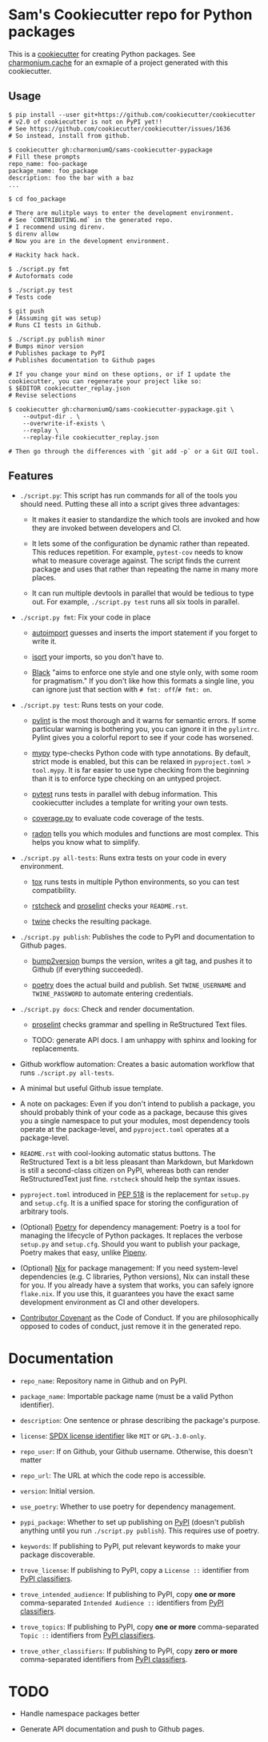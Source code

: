 # Sam's Cookiecutter repo for Python packages

This is a [cookiecutter] for creating Python packages. See
[charmonium.cache] for an exmaple of a project generated with this
cookiecutter.

## Usage

```shell
$ pip install --user git+https://github.com/cookiecutter/cookiecutter
# v2.0 of cookiecutter is not on PyPI yet!!
# See https://github.com/cookiecutter/cookiecutter/issues/1636
# So instead, install from github.

$ cookiecutter gh:charmoniumQ/sams-cookiecutter-pypackage
# Fill these prompts
repo_name: foo-package
package_name: foo_package
description: foo the bar with a baz
...

$ cd foo_package

# There are mulitple ways to enter the development environment.
# See `CONTRIBUTING.md` in the generated repo.
# I recommend using direnv.
$ direnv allow
# Now you are in the development environment.

# Hackity hack hack.

$ ./script.py fmt
# Autoformats code

$ ./script.py test
# Tests code

$ git push
# (Assuming git was setup)
# Runs CI tests in Github.

$ ./script.py publish minor
# Bumps minor version
# Publishes package to PyPI
# Publishes documentation to Github pages

# If you change your mind on these options, or if I update the cookiecutter, you can regenerate your project like so:
$ $EDITOR cookiecutter_replay.json
# Revise selections

$ cookiecutter gh:charmoniumQ/sams-cookiecutter-pypackage.git \
    --output-dir . \
    --overwrite-if-exists \
    --replay \
    --replay-file cookiecutter_replay.json

# Then go through the differences with `git add -p` or a Git GUI tool.
```

## Features

- `./script.py`: This script has run commands for all of the tools you should need. Putting these
  all into a script gives three advantages:

  - It makes it easier to standardize the which tools are invoked and how they are invoked between
    developers and CI.

  - It lets some of the configuration be dynamic rather than repeated. This reduces repetition. For
    example, `pytest-cov` needs to know what to measure coverage against. The script finds the
    current package and uses that rather than repeating the name in many more places.

  - It can run multiple devtools in parallel that would be tedious to type out. For example,
    `./script.py test` runs all six tools in parallel.

- `./script.py fmt`: Fix your code in place

   - [autoimport] guesses and inserts the import statement if you forget to write it.

   - [isort] your imports, so you don't have to.

   - [Black] "aims to enforce one style and one style only, with some room for pragmatism." If you
     don't like how this formats a single line, you can ignore just that section with `# fmt:
     off`/`# fmt: on`.

- `./script.py test`: Runs tests on your code.

  - [pylint] is the most thorough and it warns for semantic errors. If
    some particular warning is bothering you, you can ignore it in the
    `pylintrc`. Pylint gives you a colorful report to see if your code
    has worsened.

  - [mypy] type-checks Python code with type annotations. By default,
    strict mode is enabled, but this can be relaxed in
    `pyproject.toml` > `tool.mypy`. It is far easier to use type
    checking from the beginning than it is to enforce type checking on
    an untyped project.

  - [pytest] runs tests in parallel with debug information. This cookiecutter includes a template
    for writing your own tests.

  - [coverage.py] to evaluate code coverage of the tests.

  - [radon] tells you which modules and functions are most complex. This helps you know what to
    simplify.

- `./script.py all-tests`: Runs extra tests on your code in every environment.

  - [tox] runs tests in multiple Python environments, so you can test compatibility.

  - [rstcheck] and [proselint] checks your `README.rst`.

  - [twine] checks the resulting package.

- `./script.py publish`: Publishes the code to PyPI and documentation to Github pages.
  - [bump2version] bumps the version, writes a git tag, and pushes it to Github (if everything
    succeeded).

  - [poetry] does the actual build and publish. Set `TWINE_USERNAME` and `TWINE_PASSWORD` to
    automate entering credentials.

- `./script.py docs`: Check and render documentation.

  - [proselint] checks grammar and spelling in ReStructured Text files.

  - TODO: generate API docs. I am unhappy with sphinx and looking for replacements.

- Github workflow automation: Creates a basic automation workflow that runs `./script.py all-tests`.

- A minimal but useful Github issue template.

- A note on packages: Even if you don't intend to publish a package, you should probably think of
  your code as a package, because this gives you a single namespace to put your modules, most
  dependency tools operate at the package-level, and `pyproject.toml` operates at a package-level.

- `README.rst` with cool-looking automatic status buttons. The ReStructured Text is a bit less
  pleasant than Markdown, but Markdown is still a second-class citizen on PyPI, whereas both can
  render ReStructuredText just fine. `rstcheck` should help the syntax issues.

- `pyproject.toml` introduced in [PEP 518] is the replacement for `setup.py` and `setup.cfg`. It is
  a unified space for storing the configuration of arbitrary tools.

- (Optional) [Poetry] for dependency management: Poetry is a tool for managing the lifecycle of
  Python packages. It replaces the verbose `setup.py` and `setup.cfg`. Should you want to publish
  your package, Poetry makes that easy, unlike [Pipenv].

- (Optional) [Nix] for package management: If you need system-level dependencies (e.g. C libraries,
  Python versions), Nix can install these for you. If you already have a system that works, you can
  safely ignore `flake.nix`. If you use this, it guarantees you have the exact same development
  environment as CI and other developers.

- [Contributor Covenant] as the Code of Conduct. If you are philosophically opposed to codes of
  conduct, just remove it in the generated repo.

# Documentation

- `repo_name`: Repository name in Github and on PyPI.

- `package_name`: Importable package name (must be a valid Python identifier).

- `description`: One sentence or phrase describing the package's purpose.

- `license`: [SPDX license identifier] like `MIT` or `GPL-3.0-only`.

- `repo_user`: If on Github, your Github username. Otherwise, this doesn't matter

- `repo_url`: The URL at which the code repo is accessible.

- `version`: Initial version.

- `use_poetry`: Whether to use poetry for dependency management.

- `pypi_package`: Whether to set up publishing on [PyPI] (doesn't publish anything until you run
  `./script.py publish`). This requires use of poetry.

- `keywords`: If publishing to PyPI, put relevant keywords to make your package discoverable.

- `trove_license`: If publishing to PyPI, copy a `License ::` identifier from [PyPI classifiers].

- `trove_intended_audience`: If publishing to PyPI, copy **one or more** comma-separated `Intended
  Audience ::` identifiers from [PyPI classifiers].

- `trove_topics`: If publishing to PyPI, copy **one or more** comma-separated `Topic ::`
  identifiers from [PyPI classifiers].

- `trove_other_classifiers`: If publishing to PyPI, copy **zero or more** comma-separated identifiers
  from [PyPI classifiers].

# TODO

- Handle namespace packages better

- Generate API documentation and push to Github pages.

[Pipenv]: https://pipenv.pypa.io/en/latest/
[Poetry]: https://python-poetry.org/
[Contributor Covenant]:  https://www.contributor-covenant.org/
[isort]: https://github.com/timothycrosley/isort
[black]: https://github.com/psf/black
[pylint]: https://pylint.org/
[mypy]: https://mypy.readthedocs.io/en/stable/
[pytest]: https://docs.pytest.org/en/stable/
[coverage.py]: https://coverage.readthedocs.io/en/coverage-5.1/
[bump2version]: https://github.com/c4urself/bump2version/
[cookiecutter]: https://github.com/cookiecutter/cookiecutter
[tox]: https://tox.readthedocs.io/en/latest/
[PyPI]: pypi.org/
[radon]: https://radon.readthedocs.io/en/latest/
[PEP 518]: https://peps.python.org/pep-0518/
[rstcheck]: https://github.com/myint/rstcheck
[twine]: https://twine.readthedocs.io/en/latest/
[PyPI classifiers]: https://pypi.org/classifiers/
[Nix]: https://nixos.org/
[SPDX license identifier]: https://spdx.org/licenses/
[charmonium.cache]: https://github.com/charmoniumQ/charmonium.cache/
[autoimport]: https://lyz-code.github.io/autoimport/
[proselint]: http://proselint.com/
